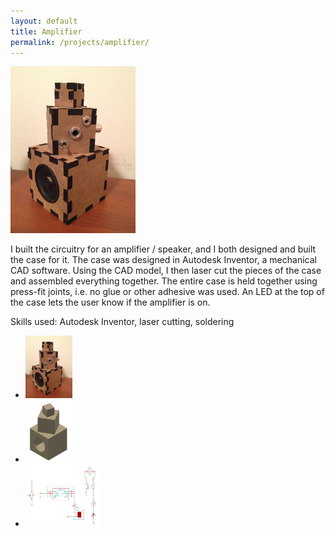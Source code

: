 ```yaml
---
layout: default
title: Amplifier
permalink: /projects/amplifier/
---
```


<img src="/assets/images/projects/amplifier/amplifier_picture.JPG" width="200" class="left" alt="alt text">

I built the circuitry for an amplifier / speaker, and I both designed and built the case for it. The case was designed in Autodesk Inventor, a mechanical CAD software. Using the CAD model, I then laser cut the pieces of the case and assembled everything together. The entire case is held together using press-fit joints, i.e. no glue or other adhesive was used. An LED at the top of the case lets the user know if the amplifier is on. 

Skills used: Autodesk Inventor, laser cutting, soldering

<div class="clear"></div>

<ul class="image-list">
    <li>
        <a href="/assets/images/projects/amplifier/amplifier_picture.JPG">
        <img src="/assets/images/projects/amplifier/amplifier_picture.JPG" height="100" alt="alt text"></a>
    </li>
    <li>
        <a href="/assets/images/projects/amplifier/amplifier_cad.png">
        <img src="/assets/images/projects/amplifier/amplifier_cad.png" height="100" alt="alt text"></a>
    </li>
    <li>
        <a href="/assets/images/projects/amplifier/amplifier_schematic.png">
        <img src="/assets/images/projects/amplifier/amplifier_schematic.png" height="100" alt="alt text"></a>
    </li>
<!--    <li>
        <a href="/assets/images/projects/amplifier/amplifier_picture.JPG">
        <img src="/assets/images/projects/amplifier/amplifier_picture.JPG" height="100" alt="alt text"></a>
    </li>
    <li>
        <a href="/assets/images/projects/amplifier/amplifier_picture.JPG">
        <img src="/assets/images/projects/amplifier/amplifier_picture.JPG" height="100" alt="alt text"></a>
    </li> -->
</ul>

